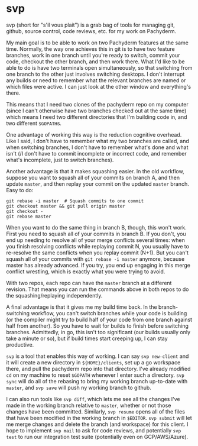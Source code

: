 # svp

svp (short for "s'il vous plait") is a grab bag of tools for managing git,
github, source control, code reviews, etc. for my work on Pachyderm.

My main goal is to be able to work on two Pachyderm features at the same time.
Normally, the way one achieves this in git is to have two feature branches,
work in one branch until you're ready to switch, commit your code, checkout the
other branch, and then work there.  What I'd like to be able to do is have two
terminals open simultaneously, so that switching from one branch to the other
just involves switching desktops. I don't interrupt any builds or need to
remember what the relevant branches are named or which files were active. I can
just look at the other window and everything's there.

This means that I need two clones of the pachyderm repo on my computer (since
I can't otherwise have two branches checked out at the same time) which means I
need two different directories that I'm building code in, and two different
`$GOPATH`s.

One advantage of working this way is the reduction cognitive overhead. Like I
said, I don't have to remember what my two branches are called, and when
switching branches, I don't have to remember what's done and what isn't (/I
don't have to commit incomplete or incorrect code, and remember what's incomplete,
just to switch branches).

Another advantage is that it makes squashing easier. In the old workflow,
suppose you want to squash all of your commits on branch A, and then update
`master`, and then replay your commit on the updated `master` branch. Easy to
do:

```
git rebase -i master  # Squash commits to one commit
git checkout master && git pull origin master
git checkout -
git rebase master
```

When you want to do the same thing in branch B, though, this won't work. First
you need to squash all of your commits in branch B. If you don't, you end up
needing to resolve all of your merge conflicts several times: when you finish
resolving conflicts while replaying commit N, you usually have to re-resolve
the same conflicts when you replay commit (N+1). But you can't squash all of
your commits with `git rebase -i master` anymore, because master has already
advanced.  If you try, you end up engaging in this merge conflict wrestling,
which is exactly what you were trying to avoid.

With two repos, each repo can have the `master` branch at a different revision.
That means you can run the commands above in both repos to do the
squashing/replaying independently.

A final advantage is that it gives me my build time back. In the
branch-switching workflow, you can't switch branches while your code is
building (or the compiler might try to build half of your code from one branch
against half from another). So you have to wait for builds to finish before
switching branches. Admittedly, in go, this isn't too significant (our builds
usually only take a minute or so), but if build times start creeping up, I can
stay productive.

`svp` is a tool that enables this way of working. I can say `svp new-client` and
it will create a new directory in `${HOME}/clients`, set up a go workspace
there, and pull the pachyderm repo into that directory. I've already modified
`cd` on my machine to reset `$GOPATH` whenever I enter such a directory. `svp
sync` will do all of the rebasing to bring my working branch up-to-date with
`master`, and `svp save` will push ny working branch to github.

I can also run tools like `svp diff`, which lets me see all the changes I've
made in the working branch relative to `master`, whether or not those changes
have been committed. Similarly, `svp resume` opens all of the files that have
been modified in the working branch in `$EDITOR`. `svp submit` will let me
merge changes and delete the branch (and workspace) for this client. I hope to
implement `svp mail` to ask for code reviews, and potentially `svp test` to run
our integration test suite (potentially even on GCP/AWS/Azure).
